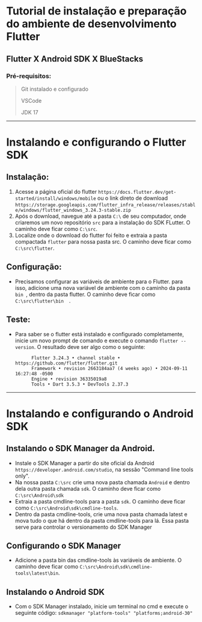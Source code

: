 # Tutorial de instalação e preparação do ambiente de desenvolvimento Flutter
## Flutter X Android SDK X BlueStacks
### Pré-requisitos:
> Git instalado e configurado
>
> VSCode
>
> JDK 17
---
# Instalando e configurando o Flutter SDK
## Instalação:
1. Acesse a página oficial do flutter ``` https://docs.flutter.dev/get-started/install/windows/mobile ``` ou o link direto de download ``` https://storage.googleapis.com/flutter_infra_release/releases/stable/windows/flutter_windows_3.24.3-stable.zip ```
2. Após o download, navegue até a pasta ``` C:\ ``` de seu computador, onde criaremos um novo repositório ``` src ``` para a instalação do SDK FLutter. O caminho deve ficar como ``` C:\src ```.
3. Localize onde o download do flutter foi feito e extraia a pasta compactada ``` flutter ``` para nossa pasta src. O caminho deve ficar como ``` C:\src\flutter ```.
## Configuração:
- Precisamos configurar as variáveis de ambiente para o Flutter. para isso, adicione uma nova variável de ambiente com o caminho da pasta ```bin ```, dentro da pasta flutter. O caminho deve ficar como ```C:\src\flutter\bin  ```.
## Teste:
- Para saber se o flutter está instalado e configurado completamente, inicie um novo prompt de comando e execute o comando ``` flutter --version ```. O resultado deve ser algo como o seguinte:

            Flutter 3.24.3 • channel stable • https://github.com/flutter/flutter.git
            Framework • revision 2663184aa7 (4 weeks ago) • 2024-09-11 16:27:48 -0500
            Engine • revision 36335019a8
            Tools • Dart 3.5.3 • DevTools 2.37.3

---

# Instalando e configurando o Android SDK
## Instalando o SDK Manager da Android.
- Instale o SDK Manager a partir do site oficial da Android ``` https://developer.android.com/studio ```, na sessão "Command line tools only".
- Na nossa pasta ``` C:\src ``` crie uma nova pasta chamada ``` Android ``` e dentro dela outra pasta chamada ``` sdk ```. O caminho deve ficar como ``` C:\src\Android\sdk ```
- Extraia a pasta cmdline-tools para a pasta ```sdk```. O caminho deve ficar como ``` C:\src\Android\sdk\cmdline-tools ```.
- Dentro da pasta cmdline-tools, crie uma nova pasta chamada latest e mova tudo o que há dentro da pasta cmdline-tools para lá. Essa pasta serve para controlar o versionamento do SDK Manager
## Configurando o SDK Manager
- Adicione a pasta bin das cmdline-tools às variáveis de ambiente. O caminho deve ficar como ``` C:\src\Android\sdk\cmdline-tools\latest\bin ```.
## Instalando o Android SDK
- Com o SDK Manager instalado, inicie um terminal no cmd e execute o seguinte código: ``` sdkmanager "platform-tools" "platforms;android-30" ```